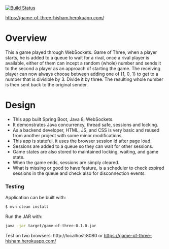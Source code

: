 [![Build Status](https://travis-ci.org/hishamaborob/game-of-three-hisham.svg?branch=master)](https://travis-ci.org/hishamaborob/game-of-three-hisham)

https://game-of-three-hisham.herokuapp.com/

# Overview

This a game played through WebSockets. Game of Three, when a player starts, he is added to a queue to wait for a rival, once a rival player is available, either of them can incept a random (whole) number and sends it to the second a player as an approach of starting the game.
The receiving player can now always choose between adding one of  {­1, 0, 1} to get to a number that is divisible by 3. Divide it by three. The resulting whole number is then sent back to the original sender.

# Design

- This app built Spring Boot, Java 8, WebSockets.
- It demonstrates Java concurrency, thread safe, sessions and locking.
- As a backend developer, HTML, JS, and CSS is very basic and reused from another project with some minor modifications.
- This app is stateful, it uses the browser session id after page load.
- Sessions are added to a queue so they can wait for other sessions.
- Game states are also stored to maintained locking, waiting, and game state.
- When the game ends, sessions are simply cleared.
- What is missing or good to have feature, is a scheduler to check expired sessions in the queue and check also for disconnection events.

### Testing

Application can be built with: 
```sh
$ mvn clean install
```
Run the JAR with:
```sh
java -jar target/game-of-three-0.1.0.jar
```
Test on two browsers: http://localhost:8080 or https://game-of-three-hisham.herokuapp.com/
